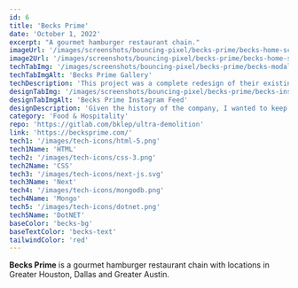 ```yaml
---
id: 6
title: 'Becks Prime'
date: 'October 1, 2022'
excerpt: "A gourmet hamburger restaurant chain."
imageUrl: '/images/screenshots/bouncing-pixel/becks-prime/becks-home-screenshot.png'
image2Url: '/images/screenshots/bouncing-pixel/becks-prime/becks-home-screenshot.png'
techTabImg: '/images/screenshots/bouncing-pixel/becks-prime/becks-modal-screenshot.png'
techTabImgAlt: 'Becks Prime Gallery'
techDescription: 'This project was a complete redesign of their existing site. I used Next.js to create a fast, server-rendered site that feeds from a DotNET API and React admin dashboard. <br /><br />Since their menu is well established and nice to look at, I created a products gallery to showcase all product items which opens in a custom, SEO friendly modal.'
designTabImg: '/images/screenshots/bouncing-pixel/becks-prime/becks-instagram-screenshot.png'
designTabImgAlt: 'Becks Prime Instagram Feed'
designDescription: 'Given the history of the company, I wanted to keep the design simple and clean. I used a lot of white space and their existing brand color scheme to keep the focus on the food and the history of the company. I also integrated their Instagram feed to keep the site fresh and up to date.'
category: 'Food & Hospitality'
repo: 'https://gitlab.com/bklep/ultra-demolition'
link: 'https://becksprime.com/'
tech1: '/images/tech-icons/html-5.png'
tech1Name: 'HTML'
tech2: '/images/tech-icons/css-3.png'
tech2Name: 'CSS'
tech3: '/images/tech-icons/next-js.svg'
tech3Name: 'Next'
tech4: '/images/tech-icons/mongodb.png'
tech4Name: 'Mongo'
tech5: '/images/tech-icons/dotnet.png'
tech5Name: 'DotNET'
baseColor: 'becks-bg'
baseTextColor: 'becks-text'
tailwindColor: 'red'
---
```


**Becks Prime** is a gourmet hamburger restaurant chain with locations in Greater Houston, Dallas and Greater Austin.
